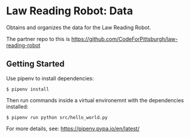 # Law Reading Robot: Data
Obtains and organizes the data for the Law Reading Robot.

The partner repo to this is https://github.com/CodeForPittsburgh/law-reading-robot


## Getting Started

Use pipenv to install dependencies:
```
$ pipenv install
```

Then run commands inside a virtual environemnt with the dependencies installed:
```
$ pipenv run python src/hello_world.py
```

For more details, see: https://pipenv.pypa.io/en/latest/
